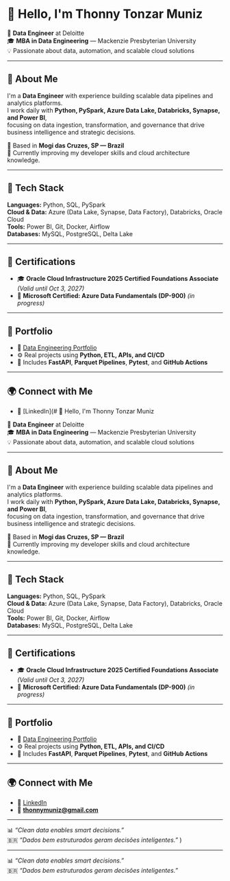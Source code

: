 # 👋 Hello, I'm Thonny Tonzar Muniz  

🎯 **Data Engineer** at Deloitte  
🎓 **MBA in Data Engineering** — Mackenzie Presbyterian University  
💡 Passionate about data, automation, and scalable cloud solutions  

---

## 🚀 About Me  
I'm a **Data Engineer** with experience building scalable data pipelines and analytics platforms.  
I work daily with **Python, PySpark, Azure Data Lake, Databricks, Synapse, and Power BI**,  
focusing on data ingestion, transformation, and governance that drive business intelligence and strategic decisions.  

📍 Based in **Mogi das Cruzes, SP — Brazil**  
🎯 Currently improving my developer skills and cloud architecture knowledge.  

---

## 🧰 Tech Stack  
**Languages:** Python, SQL, PySpark  
**Cloud & Data:** Azure (Data Lake, Synapse, Data Factory), Databricks, Oracle Cloud  
**Tools:** Power BI, Git, Docker, Airflow  
**Databases:** MySQL, PostgreSQL, Delta Lake  

---

## 📜 Certifications  
- 🎓 **Oracle Cloud Infrastructure 2025 Certified Foundations Associate** *(Valid until Oct 3, 2027)*  
- 💠 **Microsoft Certified: Azure Data Fundamentals (DP-900)** *(in progress)*  

---

## 📂 Portfolio  
- 🧱 [Data Engineering Portfolio](https://github.com/thonnymuniz/portfolio-data-engineer-thonny)  
- ⚙️ Real projects using **Python, ETL, APIs, and CI/CD**  
- 🧾 Includes **FastAPI**, **Parquet Pipelines**, **Pytest**, and **GitHub Actions**  

---

## 🌍 Connect with Me  
- 💼 [LinkedIn](# 👋 Hello, I'm Thonny Tonzar Muniz  

🎯 **Data Engineer** at Deloitte  
🎓 **MBA in Data Engineering** — Mackenzie Presbyterian University  
💡 Passionate about data, automation, and scalable cloud solutions  

---

## 🚀 About Me  
I'm a **Data Engineer** with experience building scalable data pipelines and analytics platforms.  
I work daily with **Python, PySpark, Azure Data Lake, Databricks, Synapse, and Power BI**,  
focusing on data ingestion, transformation, and governance that drive business intelligence and strategic decisions.  

📍 Based in **Mogi das Cruzes, SP — Brazil**  
🎯 Currently improving my developer skills and cloud architecture knowledge.  

---

## 🧰 Tech Stack  
**Languages:** Python, SQL, PySpark  
**Cloud & Data:** Azure (Data Lake, Synapse, Data Factory), Databricks, Oracle Cloud  
**Tools:** Power BI, Git, Docker, Airflow  
**Databases:** MySQL, PostgreSQL, Delta Lake  

---

## 📜 Certifications  
- 🎓 **Oracle Cloud Infrastructure 2025 Certified Foundations Associate** *(Valid until Oct 3, 2027)*  
- 💠 **Microsoft Certified: Azure Data Fundamentals (DP-900)** *(in progress)*  

---

## 📂 Portfolio  
- 🧱 [Data Engineering Portfolio](https://github.com/thonnymuniz/portfolio-data-engineer-thonny)  
- ⚙️ Real projects using **Python, ETL, APIs, and CI/CD**  
- 🧾 Includes **FastAPI**, **Parquet Pipelines**, **Pytest**, and **GitHub Actions**  

---

## 🌍 Connect with Me  
- 💼 [LinkedIn](https://www.linkedin.com/in/thonnytonzarmuniz/)  
- 📧 **thonnymuniz@gmail.com**  

---

📊 *“Clean data enables smart decisions.”*  
🇧🇷 *“Dados bem estruturados geram decisões inteligentes.”*
)  

---

📊 *“Clean data enables smart decisions.”*  
🇧🇷 *“Dados bem estruturados geram decisões inteligentes.”*
